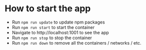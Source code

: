 # How to start the app

- Run `npm run update` to update npm packages
- Run `npm run start` to start the container
- Navigate to http://localhost:1001 to see the app
- Run `npm run stop` to stop the container
- Run `npm run down` to remove all the containers / networks / etc.
